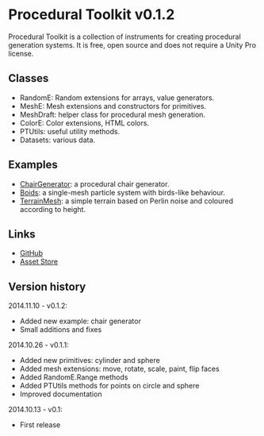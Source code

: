 # Procedural Toolkit v0.1.2

Procedural Toolkit is a collection of instruments for creating procedural generation systems. It is free, open source and does not require a Unity Pro license.

## Classes
* RandomE: Random extensions for arrays, value generators.
* MeshE: Mesh extensions and constructors for primitives.
* MeshDraft: helper class for procedural mesh generation.
* ColorE: Color extensions, HTML colors.
* PTUtils: useful utility methods.
* Datasets: various data.

## Examples
* [ChairGenerator](http://syomus.com/ProceduralToolkit/ChairGenerator.html): a procedural chair generator.
* [Boids](http://syomus.com/ProceduralToolkit/Boids.html): a single-mesh particle system with birds-like behaviour.
* [TerrainMesh](http://syomus.com/ProceduralToolkit/TerrainMesh.html): a simple terrain based on Perlin noise and coloured according to height.

## Links
* [GitHub](https://github.com/Syomus/ProceduralToolkit)
* [Asset Store](https://www.assetstore.unity3d.com/#!/content/16508)

## Version history
2014.11.10 - v0.1.2:
* Added new example: chair generator
* Small additions and fixes

2014.10.26 - v0.1.1:
* Added new primitives: cylinder and sphere
* Added mesh extensions: move, rotate, scale, paint, flip faces
* Added RandomE.Range methods
* Added PTUtils methods for points on circle and sphere
* Improved documentation

2014.10.13 - v0.1:
* First release